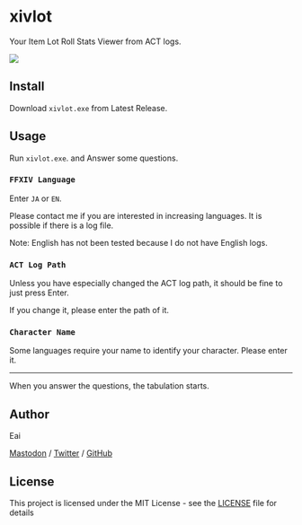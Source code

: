 # xivlot

Your Item Lot Roll Stats Viewer from ACT logs.

![](https://i.imgur.com/uNhgZgE.png)

## Install

Download `xivlot.exe` from Latest Release.

## Usage

Run `xivlot.exe`. and Answer some questions.

### `FFXIV Language`

Enter `JA` or `EN`.

Please contact me if you are interested in increasing languages. It is possible if there is a log file.

Note: English has not been tested because I do not have English logs.

### `ACT Log Path`

Unless you have especially changed the ACT log path, it should be fine to just press Enter.

If you change it, please enter the path of it.

### `Character Name`

Some languages require your name to identify your character. Please enter it.

---

When you answer the questions, the tabulation starts.

## Author

Eai

[Mastodon](https://stellaria.network/@Eai) / [Twitter](https://twitter.com/eai04191) / [GitHub](https://github.com/eai04191)

## License

This project is licensed under the MIT License - see the [LICENSE](LICENSE) file for details